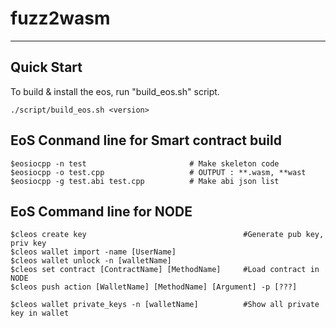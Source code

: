 # fuzz2wasm

---

## Quick Start

To build & install the eos, run "build_eos.sh" script.
```
./script/build_eos.sh <version>
```



## EoS Conmand line for Smart contract build 
```
$eosiocpp -n test  						# Make skeleton code
$eosiocpp -o test.cpp 					# OUTPUT : **.wasm, **wast 
$eosiocpp -g test.abi test.cpp  		# Make abi json list

```


## EoS Command line for NODE
```
$cleos create key  									#Generate pub key, priv key
$cleos wallet import -name [UserName]
$cleos wallet unlock -n [walletName] 
$cleos set contract [ContractName] [MethodName] 	#Load contract in NODE 
$cleos push action [WalletName] [MethodName] [Argument] -p [???]

$cleos wallet private_keys -n [walletName]  		#Show all private key in wallet

```
